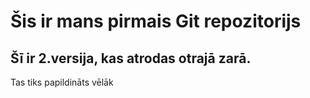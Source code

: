 # Šis ir mans pirmais Git repozitorijs
## Šī ir 2.versija, kas atrodas otrajā zarā.
Tas tiks papildināts vēlāk
